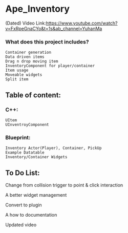 # Ape_Inventory
(Dated) Video Link:https://www.youtube.com/watch?v=FxRpeGnaCYo&t=1s&ab_channel=YuhanMa

### What does this project includes?
	Container generation
	Data driven items
	Drag n drop moving item
	InventoryComponent for player/container
	Item usage
	Moveable widgets
	Split item

## Table of content:
### C++:
	UItem  
	UInventroyComponent
### Blueprint:
	Inventory Actor(Player), Container, PickUp
	Example Datatable
	Inventory/Container Widgets
	

## To Do List:

Change from collision trigger to point & click interaction

A better widget management

Convert to plugin

A how to documentation

Updated video
